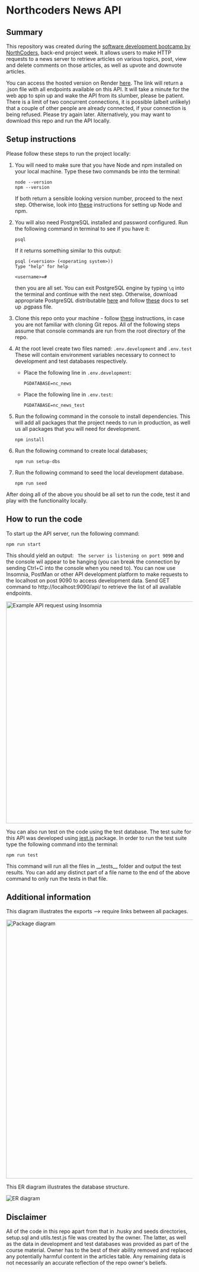 # Northcoders News API

## Summary
This repository was created during the [software development bootcamp by NorthCoders](https://northcoders.com/our-courses/coding-bootcamp), back-end project week. It allows users to make HTTP requests to a news server to retrieve articles on various topics, post, view and delete comments on those articles, as well as upvote and downvote articles.

You can access the hosted version on Render [here](https://nc-news-api-n397.onrender.com/api). The link will return a .json file with all endpoints available on this API. It will take a minute for the web app to spin up and wake the API from its slumber, please be patient. There is a limit of two concurrent connections, it is possible (albeit unlikely) that a couple of other people are already connected, if your connection is being refused. Please try again later. Alternatively, you may want to download this repo and run the API locally.


## Setup instructions

Please follow these steps to run the project locally:

1. You will need to make sure that you have Node and npm installed on your local machine. Type these two commands be into the terminal:
    ```
    node --version
    npm --version
    ```
    
    If both return a sensible looking version number, proceed to the next step. Otherwise, look into [these](https://docs.npmjs.com/downloading-and-installing-node-js-and-npm) instructions for setting up Node and npm.

1. You will also need PostgreSQL installed and password configured. Run the following command in terminal to see if you have it:
    ```
    psql
    ```
    
    If it returns something similar to this output: 
    ```
    psql (<version> (<operating system>))
    Type "help" for help

    <username>=#
    ```
    then you are all set. You can exit PostgreSQL engine by typing `\q` into the terminal and continue with the next step. Otherwise, download appropriate PostgreSQL distributable [here](https://www.postgresql.org/download/) and follow [these](https://www.postgresql.org/docs/current/libpq-pgpass.html) docs to set up .pgpass file. 

1. Clone this repo onto your machine - follow [these](https://docs.github.com/en/repositories/creating-and-managing-repositories/cloning-a-repository) instructions, in case you are not familiar with cloning Git repos. All of the following steps assume that console commands are run from the root directory of the repo.

1. At the root level create two files named: `.env.development` and `.env.test` These will contain environment variables necessary to connect to development and test databases respectively.
    + Place the following line in `.env.development`:
        ```
        PGDATABASE=nc_news
        ``` 
    + Place the following line in `.env.test`:
        ```
        PGDATABASE=nc_news_test
        ``` 
1. Run the following command in the console to install dependencies. This will add all packages that the project needs to run in production, as well us all packages that you will need for development.
    ```
    npm install
    ```

1. Run the following command to create local databases;
    ```
    npm run setup-dbs
    ```
1. Run the following command to seed the local development database.
    ```
    npm run seed
    ```

After doing all of the above you should be all set to run the code, test it and play with the functionality locally.

## How to run the code

To start up the API server, run the following command:
```
npm run start
```
This should yield an output: ``` The server is listening on port 9090``` and the console wil appear to be hanging (you can break the connection by sending Ctrl+C into the console when you need to).
You can now use Insomnia, PostMan or other API development platform to make requests to the localhost on post 9090 to access development data. Send GET command to http://localhost:9090/api/ to retrieve the list of all available endpoints.

<img src="https://i.imgur.com/CRpjUL6.png" alt="Example API request using Insomnia" width="600"/>

You can also run test on the code using the test database. The test suite for this API was developed using [jest.js](https://jestjs.io/) package. In order to run the test suite type the following command into the terminal:
```
npm run test
```
This command will run all the files in \_\_tests\_\_ folder and output the test results. You can add any distinct part of a file name to the end of the above command to only run the tests in that file.

## Additional information

This diagram illustrates the exports --> require links between all packages.

<img src="https://i.imgur.com/HYtVsdI.png" alt="Package diagram" width="700"/>

This ER diagram illustrates the database structure.

<img src="https://i.imgur.com/zIkHRIJ.png" alt="ER diagram" />




## Disclaimer
All of the code in this repo apart from that in .husky and seeds directories, setup.sql and utils.test.js file was created by the owner. The latter, as well as the data in development and test databases was provided as part of the course material. Owner has to the best of their ability removed and replaced any potentially harmful content in the articles table. Any remaining data is not necessarily an accurate reflection of the repo owner's beliefs.